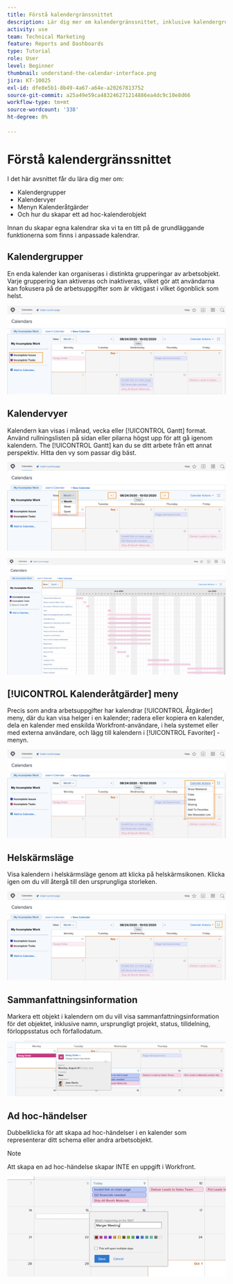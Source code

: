 ```yaml
---
title: Förstå kalendergränssnittet
description: Lär dig mer om kalendergränssnittet, inklusive kalendergrupperingar, vyer och åtgärder.
activity: use
team: Technical Marketing
feature: Reports and Dashboards
type: Tutorial
role: User
level: Beginner
thumbnail: understand-the-calendar-interface.png
jira: KT-10025
exl-id: dfe8e5b1-8b49-4a67-a64e-a20267813752
source-git-commit: a25a49e59ca483246271214886ea4dc9c10e8d66
workflow-type: tm+mt
source-wordcount: '338'
ht-degree: 0%

---
```


# Förstå kalendergränssnittet

I det här avsnittet får du lära dig mer om:

* Kalendergrupper
* Kalendervyer
* Menyn Kalenderåtgärder
* Och hur du skapar ett ad hoc-kalenderobjekt

Innan du skapar egna kalendrar ska vi ta en titt på de grundläggande funktionerna som finns i anpassade kalendrar.

## Kalendergrupper

En enda kalender kan organiseras i distinkta grupperingar av arbetsobjekt. Varje gruppering kan aktiveras och inaktiveras, vilket gör att användarna kan fokusera på de arbetsuppgifter som är viktigast i vilket ögonblick som helst.

![En bild av kalenderskärmen](assets/calendar-1-1a.png)

## Kalendervyer

Kalendern kan visas i månad, vecka eller [!UICONTROL Gantt] format. Använd rullningslisten på sidan eller pilarna högst upp för att gå igenom kalendern. The [!UICONTROL Gantt] kan du se ditt arbete från ett annat perspektiv. Hitta den vy som passar dig bäst.

![En bild av kalenderskärmen i månadsvyn](assets/calendar-1-1b.png)


![En bild av kalenderskärmen i [!UICONTROL Gantt] visa](assets/calendar-1-1bb.png)

## [!UICONTROL Kalenderåtgärder] meny

Precis som andra arbetsuppgifter har kalendrar [!UICONTROL Åtgärder] meny, där du kan visa helger i en kalender; radera eller kopiera en kalender, dela en kalender med enskilda Workfront-användare, i hela systemet eller med externa användare, och lägg till kalendern i [!UICONTROL Favoriter] -menyn.

![En bild av [!UICONTROL Kalenderåtgärder] screen](assets/calendar-1-1c.png)

## Helskärmsläge

Visa kalendern i helskärmsläge genom att klicka på helskärmsikonen. Klicka igen om du vill återgå till den ursprungliga storleken.

![En bild av helskärmsläget för en kalender](assets/calendar-1-1d.png)

## Sammanfattningsinformation

Markera ett objekt i kalendern om du vill visa sammanfattningsinformation för det objektet, inklusive namn, ursprungligt projekt, status, tilldelning, förloppsstatus och förfallodatum.

![En bild av skärmen med sammanfattningsinformation för ett kalenderobjekt](assets/calendar-1-2.png)

## Ad hoc-händelser

Dubbelklicka för att skapa ad hoc-händelser i en kalender som representerar ditt schema eller andra arbetsobjekt.

>[!NOTE]
>
>Att skapa en ad hoc-händelse skapar INTE en uppgift i Workfront.

![En bild av hur du lägger till en ad hoc-händelse i en kalender](assets/calendar-1-3.png)

